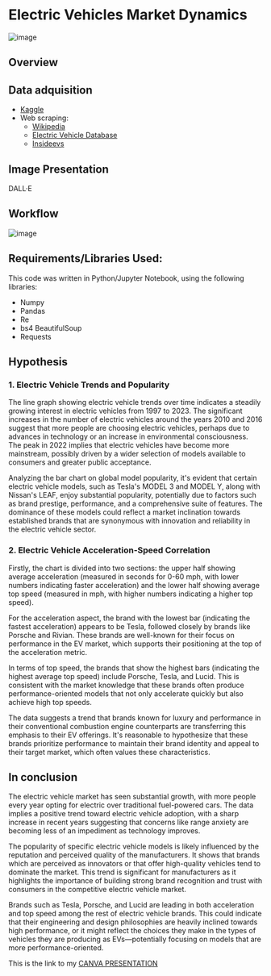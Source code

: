 # Electric Vehicles Market Dynamics

![image](https://github.com/Estherkii/EV-Market-Dynamics/assets/123992666/107b9352-10dc-4495-b93a-aae999a1fcfc)


## Overview

## Data adquisition

* [Kaggle](https://www.kaggle.com/datasets/ratikkakkar/electric-vehicle-population-data)
* Web scraping:
    - [Wikipedia](https://en.wikipedia.org/wiki/Electric_car_use_by_country)
    - [Electric Vehicle Database](https://ev-database.org/compare/newest-upcoming-electric-vehicle#sort:path~type~order=.id~number~desc|range-slider-range:prev~next=0~1200|range-slider-acceleration:prev~next=2~23|range-slider-topspeed:prev~next=110~350|range-slider-battery:prev~next=10~200|range-slider-towweight:prev~next=0~2500|range-slider-fastcharge:prev~next=0~1500|paging:currentPage=0|paging:number=all)
    - [Insideevs](https://insideevs.com/news/565883/electric-car-prices-us/)

## Image Presentation

DALL·E

## Workflow

![image](https://github.com/Estherkii/EV-Market-Dynamics/assets/123992666/f02b6a24-c7fa-40d0-b961-55b2ddd45389)

## Requirements/Libraries Used:

This code was written in Python/Jupyter Notebook, using the following libraries:

- Numpy
- Pandas
- Re 
- bs4 BeautifulSoup
- Requests

## Hypothesis

### 1. Electric Vehicle Trends and Popularity

The line graph showing electric vehicle trends over time indicates a steadily growing interest in electric vehicles from 1997 to 2023. The significant increases in the number of electric vehicles around the years 2010 and 2016 suggest that more people are choosing electric vehicles, perhaps due to advances in technology or an increase in environmental consciousness. The peak in 2022 implies that electric vehicles have become more mainstream, possibly driven by a wider selection of models available to consumers and greater public acceptance.

Analyzing the bar chart on global model popularity, it's evident that certain electric vehicle models, such as Tesla's MODEL 3 and MODEL Y, along with Nissan's LEAF, enjoy substantial popularity, potentially due to factors such as brand prestige, performance, and a comprehensive suite of features. The dominance of these models could reflect a market inclination towards established brands that are synonymous with innovation and reliability in the electric vehicle sector. 

### 2. Electric Vehicle Acceleration-Speed Correlation 

Firstly, the chart is divided into two sections: the upper half showing average acceleration (measured in seconds for 0-60 mph, with lower numbers indicating faster acceleration) and the lower half showing average top speed (measured in mph, with higher numbers indicating a higher top speed).

For the acceleration aspect, the brand with the lowest bar (indicating the fastest acceleration) appears to be Tesla, followed closely by brands like Porsche and Rivian. These brands are well-known for their focus on performance in the EV market, which supports their positioning at the top of the acceleration metric.

In terms of top speed, the brands that show the highest bars (indicating the highest average top speed) include Porsche, Tesla, and Lucid. This is consistent with the market knowledge that these brands often produce performance-oriented models that not only accelerate quickly but also achieve high top speeds.

The data suggests a trend that brands known for luxury and performance in their conventional combustion engine counterparts are transferring this emphasis to their EV offerings. It's reasonable to hypothesize that these brands prioritize performance to maintain their brand identity and appeal to their target market, which often values these characteristics.


## In conclusion

The electric vehicle market has seen substantial growth, with more people every year opting for electric over traditional fuel-powered cars. The data implies a positive trend toward electric vehicle adoption, with a sharp increase in recent years suggesting that concerns like range anxiety are becoming less of an impediment as technology improves.

The popularity of specific electric vehicle models is likely influenced by the reputation and perceived quality of the manufacturers. It shows that brands which are perceived as innovators or that offer high-quality vehicles tend to dominate the market. This trend is significant for manufacturers as it highlights the importance of building strong brand recognition and trust with consumers in the competitive electric vehicle market.

Brands such as Tesla, Porsche, and Lucid are leading in both acceleration and top speed among the rest of electric vehicle brands. This could indicate that their engineering and design philosophies are heavily inclined towards high performance, or it might reflect the choices they make in the types of vehicles they are producing as EVs—potentially focusing on models that are more performance-oriented. 

  
This is the link to my [CANVA PRESENTATION](https://www.canva.com/design/DAF18x65rE4/yE5bUesCz4_nQVjXjLa_GA/edit)
